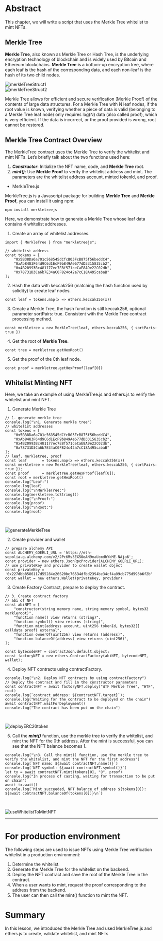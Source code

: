 # Abstract

This chapter, we will write a script that uses the Merkle Tree whitelist to mint NFTs.

## Merkle Tree

**Merkle Tree**, also known as Merkle Tree or Hash Tree, is the underlying encryption technology of blockchain and is widely used by Bitcoin and Ethereum blockchains.
**Merkle Tree** is a bottom-up encryption tree, where each leaf is the hash of the corresponding data, and each non-leaf is the hash of its two child nodes.
<br>

![merkleTreeStruct1](https://github.com/wls503pl/Ethers02/blob/main/MerkleTreeScript/img/merkleTreeStruct1.png)<br>
![merkleTreeStruct2](https://github.com/wls503pl/Ethers02/blob/main/MerkleTreeScript/img/merkleTreeStruct2.png)<br>

Merkle Tree allows for efficient and secure verification (Merkle Proof) of the contents of large data structures. For a Merkle Tree with N leaf nodes, if the root value is known, verifying whether a piece of data is valid (belonging to a Merkle Tree leaf node) only requires log(N) data (also called proof), which is very efficient. If the data is incorrect, or the proof provided is wrong, root cannot be restored.

## Merkle Tree Contract Overview

The MerkleTree contract uses the Merkle Tree to verify the whitelist and mint NFTs. Let’s briefly talk about the two functions used here:
1. ***Constructor***: Initialize the NFT name, code, and **Merkle Tree** root.
2. ***mint()***: Use **Merkle Proof** to verify the whitelist address and mint. The parameters are the whitelist address account, minted tokenId, and proof.

- MerkleTree.js

MerkleTree.js is a Javascript package for building **Merkle Tree** and **Merkle Proof**, you can install it using npm:

```
npm install merkletreejs
```

Here, we demonstrate how to generate a Merkle Tree whose leaf data contains 4 whitelist addresses.

1. Create an array of whitelist addresses.

```
import { MerkleTree } from "merkletreejs";

// whitelist address
const tokens = [
    "0x5B38Da6a701c568545dCfcB03FcB875f56beddC4", 
    "0xAb8483F64d9C6d1EcF9b849Ae677dD3315835cb2",
    "0x4B20993Bc481177ec7E8f571ceCaE8A9e22C02db",
    "0x78731D3Ca6b7E34aC0F824c42a7cC18A495cabaB"
];
```

2. Hash the data with keccak256 (matching the hash function used by solidity) to create leaf nodes.

```
const leaf = tokens.map(x => ethers.keccak256(x))
```

3. Create a Merkle Tree, the hash function is still keccak256, optional parameter sortPairs: true. Consistent with the Merkle Tree contract processing method.

```
const merkletree = new MerkleTree(leaf, ethers.keccak256, { sortParis: true })
```

4. Get the root of **Merkle Tree**.

```
const tree = merkletree.getHexRoot()
```

5. Get the proof of the 0th leaf node.

```
const proof = merkletree.getHexProof(leaf[0])
```

## Whitelist Minting NFT

Here, we take an example of using MerkleTree.js and ethers.js to verify the whitelist and mint NFT.
1. Generate Merkle Tree

```
// 1. generate merkle tree
console.log("\n1. Generate merkle tree")
// whitelist addresses
const tokens = [
    "0x5B38Da6a701c568545dCfcB03FcB875f56beddC4", 
    "0xAb8483F64d9C6d1EcF9b849Ae677dD3315835cb2",
    "0x4B20993Bc481177ec7E8f571ceCaE8A9e22C02db",
    "0x78731D3Ca6b7E34aC0F824c42a7cC18A495cabaB"
];
// leaf, merkletree, proof
const leaf       = tokens.map(x => ethers.keccak256(x))
const merkletree = new MerkleTree(leaf, ethers.keccak256, { sortPairs: true });
const proof      = merkletree.getHexProof(leaf[0]);
const root = merkletree.getHexRoot()
console.log("Leaf:")
console.log(leaf)
console.log("\nMerkleTree:")
console.log(merkletree.toString())
console.log("\nProof:")
console.log(proof)
console.log("\nRoot:")
console.log(root)
```
<br>

![generateMerkleTree](https://github.com/wls503pl/Ethers02/blob/main/MerkleTreeScript/img/generateMerkleTree.png)<br>

2. Create provider and wallet

```
// prepare alchemy API
const ALCHEMY_GOERLI_URL = 'https://eth-sepolia.g.alchemy.com/v2/2Pc6Ms3EX5OoAN9maUcmdhYkME-NAja6';
const provider = new ethers.JsonRpcProvider(ALCHEMY_GOERLI_URL);
// use privateKey and provider to create wallet object
const privateKey = '0x227dbb8586117d55284e26620bc76534dfbd2394be34cf4a09cb775d593b6f2b'
const wallet = new ethers.Wallet(privateKey, provider)
```

3. Create Factory Contract, prepare to deploy the contract.

```
// 3. Create contract factory
// abi of NFT
const abiNFT = [
    "constructor(string memory name, string memory symbol, bytes32 merkleroot)",
    "function name() view returns (string)",
    "function symbol() view returns (string)",
    "function mint(address account, uint256 tokenId, bytes32[] calldata proof) external",
    "function ownerOf(uint256) view returns (address)",
    "function balanceOf(address) view returns (uint256)",
];

const bytecodeNFT = contractJson.default.object;
const factoryNFT = new ethers.ContractFactory(abiNFT, bytecodeNFT, wallet);
```
4. Deploy NFT contracts using contractFactory.

```
console.log("\n2. Deploy NFT contracts by using contractFactory")
// Deploy the contract and fill in the constructor parameters
const contractNFT = await factoryNFT.deploy("WTF Merkle Tree", "WTF", root)
console.log(`contract address: ${contractNFT.target}`);
console.log("Waiting for the contract to be deployed on the chain")
await contractNFT.waitForDeployment()
console.log("The contract has been put on the chain")
```
<br>

![deployERC20token](https://github.com/wls503pl/Ethers02/blob/main/MerkleTreeScript/img/deployERC20token.png)<br>

5. Call the ***mint()*** function, use the merkle tree to verify the whitelist, and mint the NFT for the 0th address. After the mint is successful, you can see that the NFT balance becomes 1.

```
console.log("\n3. Call the mint() function, use the merkle tree to verify the whitelist, and mint the NFT for the first address")
console.log(`NFT name: ${await contractNFT.name()}`)
console.log(`NFT symbol: ${await contractNFT.symbol()}`)
let tx = await contractNFT.mint(tokens[0], "0", proof)
console.log("In process of casting, waiting for transaction to be put on chain")
await tx.wait()
console.log(`Mint succeeded, NFT balance of address ${tokens[0]}: ${await contractNFT.balanceOf(tokens[0])}\n`)
```
<br>

![useWhitelistToMintNFT](https://github.com/wls503pl/Ethers02/blob/main/MerkleTreeScript/img/useWhitelistToMintNFT.png)<br>

<hr>

# For production environment

The following steps are used to issue NFTs using Merkle Tree verification whitelist in a production environment:
1. Determine the whitelist.
2. Generate the Merkle Tree for the whitelist on the backend.
3. Deploy the NFT contract and save the root of the Merkle Tree in the contract.
4. When a user wants to mint, request the proof corresponding to the address from the backend.
5. The user can then call the mint() function to mint the NFT.

# Summary

In this lesson, we introduced the Merkle Tree and used MerkleTree.js and ethers.js to create, validate whitelist, and mint NFTs.

